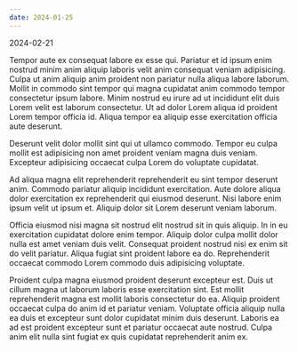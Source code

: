 ```yaml
---
date: 2024-01-25
---
```


2024-02-21

Tempor aute ex consequat labore ex esse qui. Pariatur et id ipsum enim nostrud minim anim aliquip laboris velit anim consequat veniam adipisicing. Culpa ut anim aliquip anim proident non pariatur nulla aliqua labore laborum. Mollit in commodo sint tempor qui magna cupidatat anim commodo tempor consectetur ipsum labore. Minim nostrud eu irure ad ut incididunt elit duis Lorem velit est laborum consectetur. Ut ad dolor Lorem aliqua id proident Lorem tempor officia id. Aliqua tempor ea aliquip esse exercitation officia aute deserunt.

Deserunt velit dolor mollit sint qui ut ullamco commodo. Tempor eu culpa mollit est adipisicing non amet proident veniam magna duis veniam. Excepteur adipisicing occaecat culpa Lorem do voluptate cupidatat.

Ad aliqua magna elit reprehenderit reprehenderit eu sint tempor deserunt anim. Commodo pariatur aliquip incididunt exercitation. Aute dolore aliqua dolor exercitation ex reprehenderit qui eiusmod deserunt. Nisi labore enim ipsum velit ut ipsum et. Aliquip dolor sit Lorem deserunt veniam laborum.

Officia eiusmod nisi magna sit nostrud elit nostrud sit in quis aliquip. In in eu exercitation cupidatat dolore enim tempor. Aliquip dolor culpa mollit dolor nulla est amet veniam duis velit. Consequat proident nostrud nisi ex enim sit do velit pariatur. Aliqua fugiat sint proident labore ea do. Reprehenderit occaecat commodo Lorem commodo duis adipisicing voluptate.

Proident culpa magna eiusmod proident deserunt excepteur est. Duis ut cillum magna ut laborum laboris esse exercitation sint. Est mollit reprehenderit magna est mollit laboris consectetur do ea. Aliquip proident occaecat culpa do anim id et pariatur veniam. Voluptate officia aliquip nulla ea duis et excepteur sunt dolor cupidatat minim duis deserunt. Laboris ea ad est proident excepteur sunt et pariatur occaecat aute nostrud. Culpa anim elit nulla sint fugiat ex quis cupidatat reprehenderit anim ex.

